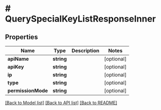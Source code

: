 # # QuerySpecialKeyListResponseInner

## Properties

Name | Type | Description | Notes
------------ | ------------- | ------------- | -------------
**apiName** | **string** |  | [optional]
**apiKey** | **string** |  | [optional]
**ip** | **string** |  | [optional]
**type** | **string** |  | [optional]
**permissionMode** | **string** |  | [optional]

[[Back to Model list]](../../README.md#models) [[Back to API list]](../../README.md#endpoints) [[Back to README]](../../README.md)
